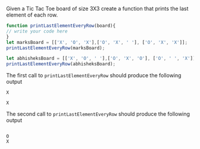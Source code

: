 Given a Tic Tac Toe board of  size 3X3 create a function that prints the last element of each row.

```js
function printLastElementEveryRow(board){
// write your code here
}
let marksBoard = [['X', 'O', 'X'],['O', 'X', ' '], ['O', 'X', 'X']];
printLastElementEveryRow(marksBoard);

let abhisheksBoard = [['X', 'O', ' '],['O', 'X', 'O'], ['O', ' ', 'X']];
printLastElementEveryRow(abhisheksBoard);
```
The first call to `printLastElementEveryRow` should produce the following output
```
X
 
X
```
The second call to `printLastElementEveryRow` should produce the following output
```
 
O
X
```
